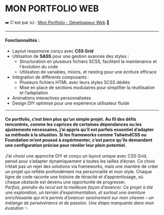 # MON PORTFOLIO WEB

➡️ C'est par ici : [Mon Portfolio - Développeur Web](https://portfolio-web-50183.web.app/) 🚀 

***
#### Fonctionnalités :

- Layout responsive conçu avec **CSS Grid**
- Utilisation de **SASS** pour une gestion avancée des styles :
  - Structuration en plusieurs fichiers SCSS, facilitant la maintenance et l'évolution du code
  - Utilisation de variables, mixins, et nesting pour une écriture efficace
- Intégration de différents composants :
  - Plusieurs fichiers HTML avec leurs styles SCSS dédiés
  - Mise en place de sections modulaires pour simplifier la réutilisation et l’adaptation
- Animations interactives personnalisées
- Design DIY optimisé pour une expérience utilisateur fluide
***
#### Ce portfolio, c’est bien plus qu’un simple projet. Au fil des défis rencontrés, comme les caprices de certaines dépendances ou les ajustements nécessaires, j’ai appris qu’il est parfois essentiel d’adapter sa méthode à la situation. Si les frameworks comme TailwindCSS ou Foundation m’ont poussé à expérimenter, c’est parce qu’ils demandent une configuration précise pour révéler leur plein potentiel.  
J’ai choisi une approche DIY et conçu un layout unique avec CSS Grid, pensé pour s’adapter dynamiquement à toutes les tailles d’écran. Ce choix n’était pas un rejet des solutions via frameworks, mais une manière de créer un projet qui reflète profondément ma personnalité et mon style. Chaque ligne de code raconte une histoire de ténacité et d’apprentissage, où chaque obstacle est devenu une opportunité de progresser.  
_Parfois, prendre du recul est la meilleure façon d’avancer. Ce projet a été une exploration, un terrain d’expérimentation, et surtout une aventure enrichissante qui m’a permis d’avancer sereinement sur mon chemin – un mélange de persévérance et de passion. Une étape marquante dans mon évolution_ ✨
